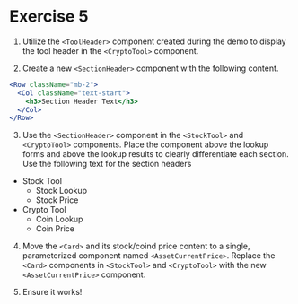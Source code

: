 # Exercise 5

1. Utilize the `<ToolHeader>` component created during the demo to display the tool header in the `<CryptoTool>` component.

2. Create a new `<SectionHeader>` component with the following content.

```jsx
<Row className="mb-2">
  <Col className="text-start">
    <h3>Section Header Text</h3>
  </Col>
</Row>
```

3. Use the `<SectionHeader>` component in the `<StockTool>` and `<CryptoTool>` components. Place the component above the lookup forms and above the lookup results to clearly differentiate each section. Use the following text for the section headers

- Stock Tool
  - Stock Lookup
  - Stock Price
- Crypto Tool
  - Coin Lookup
  - Coin Price

4. Move the `<Card>` and its stock/coind price content to a single, parameterized component named `<AssetCurrentPrice>`. Replace the `<Card>` components in `<StockTool>` and `<CryptoTool>` with the new `<AssetCurrentPrice>` component.

5. Ensure it works!
